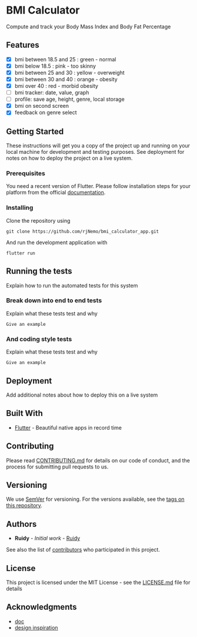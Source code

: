 # BMI Calculator

Compute and track your Body Mass Index and Body Fat Percentage

## Features

- [x] bmi between 18.5 and 25 : green - normal
- [x] bmi below 18.5 : pink - too skinny
- [x] bmi between 25 and 30 : yellow - overweight
- [x] bmi between 30 and 40 : orange - obesity
- [x] bmi over 40 : red - morbid obesity
- [ ] bmi tracker: date, value, graph
- [ ] profile: save age, height, genre, local storage
- [x] bmi on second screen
- [x] feedback on genre select

## Getting Started

These instructions will get you a copy of the project up and running on your local machine for development and testing purposes. See deployment for notes on how to deploy the project on a live system.

### Prerequisites

You need a recent version of Flutter. Please follow installation steps for your platform from the official [documentation](https://flutter.dev/docs/get-started/install).

### Installing

Clone the repository using

```shell
git clone https://github.com/rjNemo/bmi_calculator_app.git
```

And run the development application with

```shell
flutter run
```

## Running the tests

Explain how to run the automated tests for this system

### Break down into end to end tests

Explain what these tests test and why

```shell script
Give an example
```

### And coding style tests

Explain what these tests test and why

```shell script
Give an example
```

## Deployment

Add additional notes about how to deploy this on a live system

## Built With

- [Flutter](https://flutter.dev/) - Beautiful native apps in record time

## Contributing

Please read [CONTRIBUTING.md](CONTRIBUTING.md) for details on our code of conduct, and the process for submitting pull requests to us.

## Versioning

We use [SemVer](http://semver.org/) for versioning. For the versions available, see the [tags on this repository](https://github.com/rjNemo/bmi_calculator_app/tags).

## Authors

- **Ruidy** - _Initial work_ - [Ruidy](https://github.com/rjNemo)

See also the list of [contributors](https://github.com/rjNemo/bmi_calculator_app/contributors) who participated in this project.

## License

This project is licensed under the MIT License - see the [LICENSE.md](LICENSE.md) file for details

## Acknowledgments

- [doc](https://www.santepratique.fr/nutrition/calcul-imc)
- [design inspiration](https://dribbble.com/shots/13913052-DailyUI-004-Calculator)
